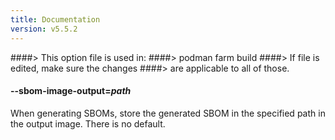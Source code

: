 ```yaml
---
title: Documentation
version: v5.5.2
---
```


####> This option file is used in:
####>   podman farm build
####> If file is edited, make sure the changes
####> are applicable to all of those.
#### **--sbom-image-output**=*path*

When generating SBOMs, store the generated SBOM in the specified path in the
output image.  There is no default.
